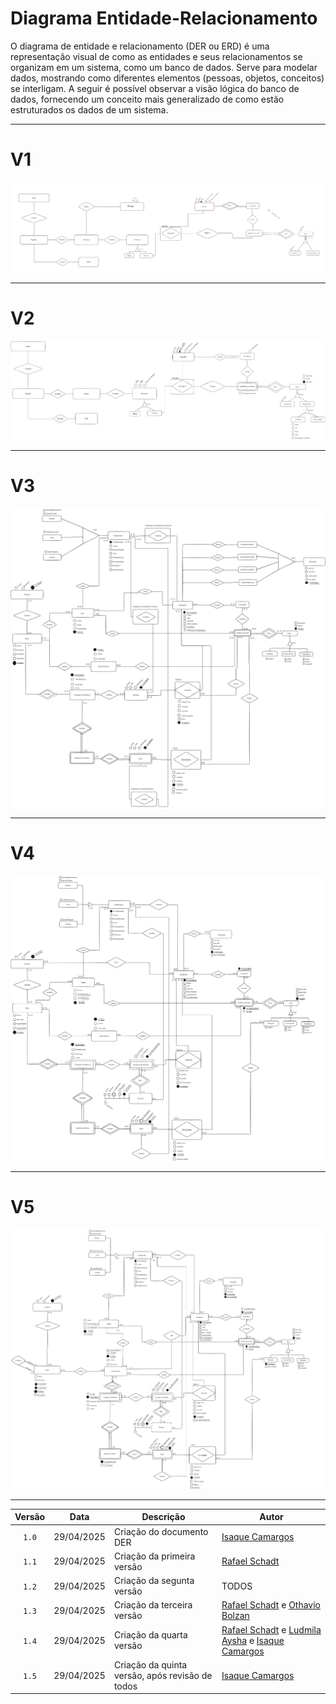 # Diagrama Entidade-Relacionamento

O diagrama de entidade e relacionamento (DER ou ERD) é uma representação visual de como as entidades e seus relacionamentos se organizam em um sistema, como um banco de dados. Serve para modelar dados, mostrando como diferentes elementos (pessoas, objetos, conceitos) se interligam. A seguir é possível observar a visão lógica do banco de dados, fornecendo um conceito mais generalizado de como estão estruturados os dados de um sistema.

---


# V1


![mer versão 1](../assets/merv1.png)


---

# V2

![mer versão 2](../assets/merv2.png) 

---

# V3

![mer versão 3](../assets/merv3.png) 

---

# V4

![mer versão 4](../assets/merv4.png) 

---
# V5

![mer versão 5](../assets/merv6.png) 

---



| Versão |  Data  | Descrição| Autor                 |
| :----: | :--------: | ---------------------------------- | -------------------------------------------------------------------------------- |
| `1.0` | 29/04/2025 | Criação do documento DER      | [Isaque Camargos](https://github.com/isaqzin)|
| `1.1` | 29/04/2025 | Criação da primeira versão | [Rafael Schadt](https://github.com/rafaelschadt)|
| `1.2` | 29/04/2025 | Criação da segunta versão      |    TODOS  |
| `1.3` | 29/04/2025 | Criação da terceira versão      |    [Rafael Schadt](https://github.com/rafaelschadt) e [Othavio Bolzan](https://github.com/bolzanMGB)|
| `1.4` | 29/04/2025 | Criação da quarta versão      |    [Rafael Schadt](https://github.com/rafaelschadt) e [Ludmila Aysha](https://github.com/ludmilaaysha) e [Isaque Camargos](https://github.com/isaqzin)|
| `1.5` | 29/04/2025 | Criação da quinta versão, após revisão de todos      |  [Isaque Camargos](https://github.com/isaqzin)|
